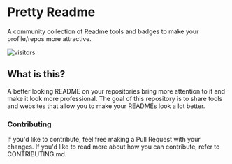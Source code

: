 # Pretty Readme
A community collection of Readme tools and badges to make your profile/repos more attractive.

![visitors](https://visitor-badge.laobi.icu/badge?page_id=M4cs.Pretty-Readme)

## What is this?

A better looking README on your repositories bring more attention to it and make it look more professional. The goal of this repository is to share tools and websites that allow you to make your READMEs look a lot better.

### Contributing

If you'd like to contribute, feel free making a Pull Request with your changes. If you'd like to read more about how you can contribute, refer to CONTRIBUTING.md.
